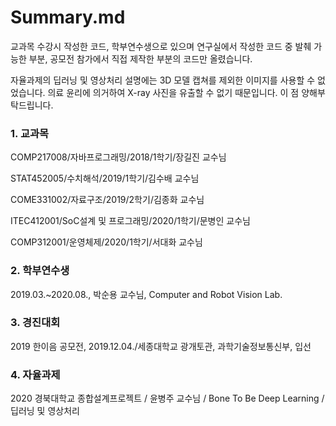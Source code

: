 # Summary.md
교과목 수강시 작성한 코드, 학부연수생으로 있으며 연구실에서 작성한 코드 중 발췌 가능한 부분, 공모전 참가에서 직접 제작한 부분의 코드만 올렸습니다.

자율과제의 딥러닝 및 영상처리 설명에는 3D 모델 캡쳐를 제외한 이미지를 사용할 수 없었습니다. 의료 윤리에 의거하여 X-ray 사진을 유출할 수 없기 때문입니다. 이 점 양해부탁드립니다.


### 1. 교과목
COMP217008/자바프로그래밍/2018/1학기/장길진 교수님

STAT452005/수치해석/2019/1학기/김수배 교수님

COME331002/자료구조/2019/2학기/김종화 교수님

ITEC412001/SoC설계 및 프로그래밍/2020/1학기/문병인 교수님

COMP312001/운영체제/2020/1학기/서대화 교수님


### 2. 학부연수생
2019.03.~2020.08., 박순용 교수님, Computer and Robot Vision Lab.

### 3. 경진대회
2019 한이음 공모전, 2019.12.04./세종대학교 광개토관, 과학기술정보통신부, 입선

### 4. 자율과제
2020 경북대학교 종합설계프로젝트 / 윤병주 교수님 / Bone To Be Deep Learning / 딥러닝 및 영상처리
